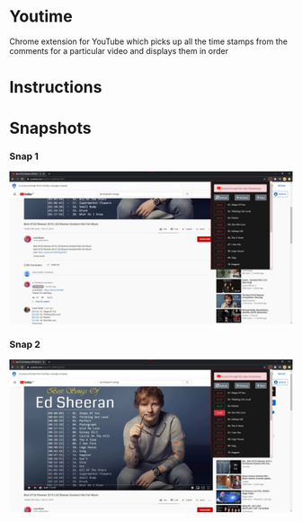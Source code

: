 # Youtime
Chrome extension for YouTube which picks up all the time stamps from the comments for a particular video and displays them in order

# Instructions

# Snapshots
### Snap 1
![Snap 1](https://github.com/AshwathVS/youtime/blob/master/Snap1.jpg)

### Snap 2
![Snap 2](https://github.com/AshwathVS/youtime/blob/master/Snap2.jpg)
